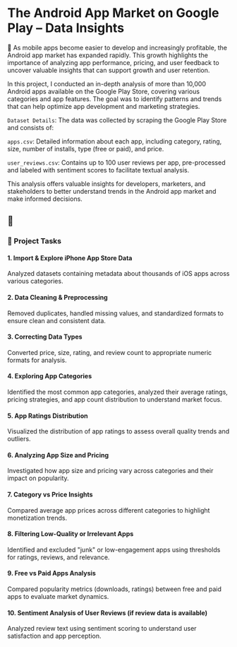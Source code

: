 # The Android App Market on Google Play – Data Insights
📱 As mobile apps become easier to develop and increasingly profitable, the Android app market has expanded rapidly. This growth highlights the importance of analyzing app performance, pricing, and user feedback to uncover valuable insights that can support growth and user retention.

In this project, I conducted an in-depth analysis of more than 10,000 Android apps available on the Google Play Store, covering various categories and app features. The goal was to identify patterns and trends that can help optimize app development and marketing strategies.

`Dataset Details`:
The data was collected by scraping the Google Play Store and consists of:

`apps.csv`: Detailed information about each app, including category, rating, size, number of installs, type (free or paid), and price.

`user_reviews.csv`: Contains up to 100 user reviews per app, pre-processed and labeled with sentiment scores to facilitate textual analysis.

This analysis offers valuable insights for developers, marketers, and stakeholders to better understand trends in the Android app market and make informed decisions.

## 📱 
### 🔧 Project Tasks
#### 1. Import & Explore iPhone App Store Data
Analyzed datasets containing metadata about thousands of iOS apps across various categories.

#### 2. Data Cleaning & Preprocessing
Removed duplicates, handled missing values, and standardized formats to ensure clean and consistent data.

#### 3. Correcting Data Types
Converted price, size, rating, and review count to appropriate numeric formats for analysis.

#### 4. Exploring App Categories
Identified the most common app categories, analyzed their average ratings, pricing strategies, and app count distribution to understand market focus.

#### 5. App Ratings Distribution
Visualized the distribution of app ratings to assess overall quality trends and outliers.

#### 6. Analyzing App Size and Pricing
Investigated how app size and pricing vary across categories and their impact on popularity.

#### 7. Category vs Price Insights
Compared average app prices across different categories to highlight monetization trends.

#### 8. Filtering Low-Quality or Irrelevant Apps
Identified and excluded "junk" or low-engagement apps using thresholds for ratings, reviews, and relevance.

#### 9. Free vs Paid Apps Analysis
Compared popularity metrics (downloads, ratings) between free and paid apps to evaluate market dynamics.

#### 10. Sentiment Analysis of User Reviews (if review data is available)
Analyzed review text using sentiment scoring to understand user satisfaction and app perception.




